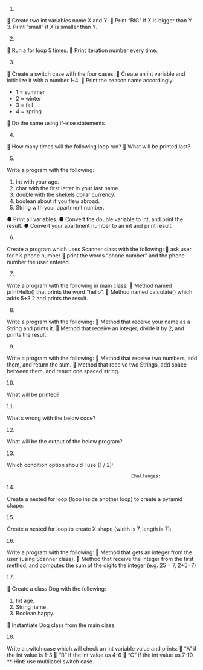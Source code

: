 1.
 Create two int variables name X
and Y.
 Print “BIG” if X is bigger than Y 3.
Print “small” if X is smaller than Y.

2.
 Run a for loop 5 times.
 Print iteration number every time.

3.
 Create a switch case with the four cases.
 Create an int variable and initialize it with a number 1-4.
 Print the season name accordingly:

- 1 = summer
- 2 = winter
- 3 = fall
- 4 = spring

 Do the same using if-else statements

4.
 How many times will the following loop run?
 What will be printed last?

5.
Write a program with the following:
1. int with your age.
2. char with the first letter in your last name.
3. double with the shekels dollar currency.
4. boolean about if you flew abroad.
5. String with your apartment number.

● Print all variables.
● Convert the double variable to int, and print the result.
● Convert your apartment number to an int and print result.

6.
Create a program which uses Scanner class with the following:
 ask user for his phone number
 print the words “phone number” and the phone number
the user entered.

7.
Write a program with the following in main class:
 Method named printHello() that prints the word “hello”.
 Method named calculate() which adds 5+3.2 and prints the
result.

8.
Write a program with the following:
 Method that receive your name as a String and prints it.
 Method that receive an integer, divide it by 2, and prints the
result.

9.
Write a program with the following:
 Method that receive two numbers, add them, and return the
sum.
 Method that receive two Strings, add space between them,
and return one spaced string.

10.
What will be printed?

11.
What’s wrong with the below code?

12.
What will be the output of the below program?

13.
Which condition option should I use (1 / 2):

                                                  Challenges:
14.

Create a nested for loop (loop inside another loop) to create
a pyramid shape:

15.

Create a nested for loop to create X shape (width is 7,
length is 7):

16.
Write a program with the following:
 Method that gets an integer from the user (using Scanner
class).
 Method that receive the integer from the first method, and
computes the sum of the digits the integer (e.g. 25 = 7, 2+5=7)

17.
 Create a class Dog with the following:
1. Int age.
2. String name.
3. Boolean happy.

 Instantiate Dog class from the main class.

18.
Write a switch case which will check an int variable value and prints:
 “A” if the int value is 1-3
 “B” if the int value us 4-6
 “C” if the int value us 7-10
** Hint: use multilabel switch case.
